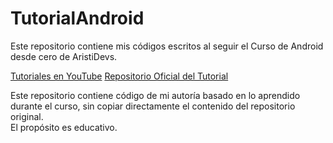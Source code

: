 # TutorialAndroid
Este repositorio contiene mis códigos escritos al seguir el Curso de Android desde cero de AristiDevs.

[Tutoriales en YouTube](https://www.youtube.com/watch?v=vJapzH_46a8&list=PL8ie04dqq7_OcBYDpvHrcSFVoggLi3cm_&index=2)
[Repositorio Oficial del Tutorial](https://github.com/ArisGuimera/Android-Expert)

Este repositorio contiene código de mi autoría basado en lo aprendido durante el curso, sin copiar directamente el contenido del repositorio original.  
El propósito es educativo.